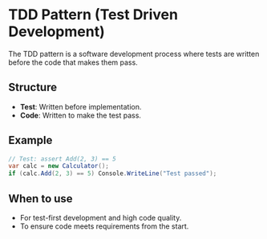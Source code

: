 # TDD Pattern (Test Driven Development)

The TDD pattern is a software development process where tests are written before the code that makes them pass.

## Structure

- **Test**: Written before implementation.
- **Code**: Written to make the test pass.

## Example

```csharp
// Test: assert Add(2, 3) == 5
var calc = new Calculator();
if (calc.Add(2, 3) == 5) Console.WriteLine("Test passed");
```

## When to use

- For test-first development and high code quality.
- To ensure code meets requirements from the start.
